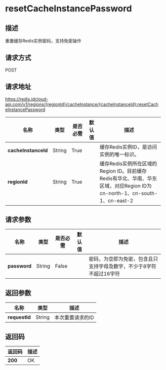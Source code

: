 # resetCacheInstancePassword


## 描述
重置缓存Redis实例密码，支持免密操作

## 请求方式
POST

## 请求地址
https://redis.jdcloud-api.com/v1/regions/{regionId}/cacheInstance/{cacheInstanceId}:resetCacheInstancePassword

|名称|类型|是否必需|默认值|描述|
|---|---|---|---|---|
|**cacheInstanceId**|String|True||缓存Redis实例ID，是访问实例的唯一标识。|
|**regionId**|String|True||缓存Redis实例所在区域的Region ID。目前缓存Redis有华北、华南、华东区域，对应Region ID为cn-north-1、cn-south-1、cn-east-2|

## 请求参数
|名称|类型|是否必需|默认值|描述|
|---|---|---|---|---|
|**password**|String|False||密码，为空即为免密，包含且只支持字母及数字，不少于8字符不超过16字符|


## 返回参数
|名称|类型|描述|
|---|---|---|
|**requestId**|String|本次重置请求的ID|



## 返回码
|返回码|描述|
|---|---|
|**200**|OK|
